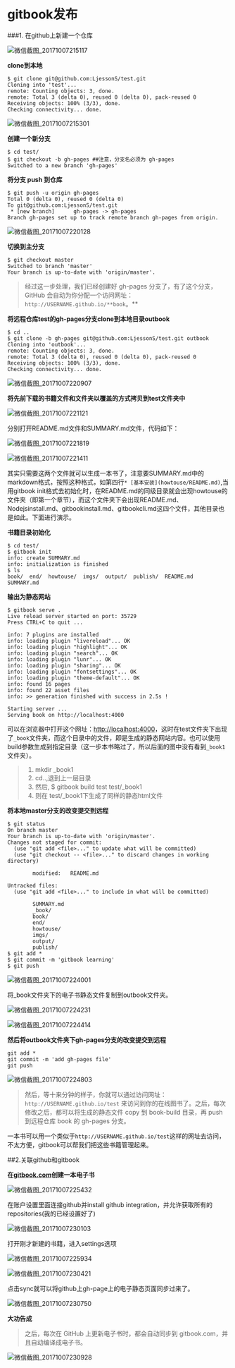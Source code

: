 # gitbook发布

###1. 在github上新建一个仓库

![微信截图_20171007215117](imgs/微信截图_20171007215117.png)

**clone到本地**

```
$ git clone git@github.com:LjessonS/test.git
Cloning into 'test'...
remote: Counting objects: 3, done.
remote: Total 3 (delta 0), reused 0 (delta 0), pack-reused 0
Receiving objects: 100% (3/3), done.
Checking connectivity... done.
```

![微信截图_20171007215301](imgs/微信截图_20171007215301.png)



**创建一个新分支**

```
$ cd test/
$ git checkout -b gh-pages ##注意，分支名必须为 gh-pages
Switched to a new branch 'gh-pages'
```

**将分支 push 到仓库**

```
$ git push -u origin gh-pages
Total 0 (delta 0), reused 0 (delta 0)
To git@github.com:LjessonS/test.git
 * [new branch]      gh-pages -> gh-pages
Branch gh-pages set up to track remote branch gh-pages from origin.
```

![微信截图_20171007220128](imgs/微信截图_20171007220128.png)

**切换到主分支**

```
$ git checkout master
Switched to branch 'master'
Your branch is up-to-date with 'origin/master'.
```

> 经过这一步处理，我们已经创建好 gh-pages 分支了，有了这个分支，GitHub 会自动为你分配一个访问网址：`http://USERNAME.github.io/**book`。**

**将远程仓库test的gh-pages分支clone到本地目录outbook**

```
$ cd ..
$ git clone -b gh-pages git@github.com:LjessonS/test.git outbook
Cloning into 'outbook'...
remote: Counting objects: 3, done.
remote: Total 3 (delta 0), reused 0 (delta 0), pack-reused 0
Receiving objects: 100% (3/3), done.
Checking connectivity... done.
```

![微信截图_20171007220907](imgs/微信截图_20171007220907.png)

**将先前下载的书籍文件和文件夹以覆盖的方式拷贝到test文件夹中**

![微信截图_20171007221121](imgs/微信截图_20171007221121.png)

分别打开README.md文件和SUMMARY.md文件，代码如下：

![微信截图_20171007221819](imgs/微信截图_20171007221819.png)

![微信截图_20171007221411](imgs/微信截图_20171007221411.png)

其实只需要这两个文件就可以生成一本书了，注意要SUMMARY.md中的markdown格式，按照这种格式，如第四行`* [基本安装](howtouse/README.md)`,当用gitbook init格式去初始化时，在README.md的同级目录就会出现howtouse的文件夹（即第一个章节），而这个文件夹下会出现README.md、Nodejsinstall.md、gitbookinstall.md、gitbookcli.md这四个文件，其他目录也是如此。下面进行演示。

**书籍目录初始化**

```
$ cd test/
$ gitbook init
info: create SUMMARY.md
info: initialization is finished
$ ls
book/  end/  howtouse/  imgs/  output/  publish/  README.md  SUMMARY.md
```

**输出为静态网站**

```
$ gitbook serve .
Live reload server started on port: 35729
Press CTRL+C to quit ...

info: 7 plugins are installed
info: loading plugin "livereload"... OK
info: loading plugin "highlight"... OK
info: loading plugin "search"... OK
info: loading plugin "lunr"... OK
info: loading plugin "sharing"... OK
info: loading plugin "fontsettings"... OK
info: loading plugin "theme-default"... OK
info: found 16 pages
info: found 22 asset files
info: >> generation finished with success in 2.5s !

Starting server ...
Serving book on http://localhost:4000
```

可以在浏览器中打开这个网址：[http://localhost:4000](http://localhost:4000/)，这时在test文件夹下出现了`_book`文件夹，而这个目录中的文件，即是生成的静态网站内容。也可以使用build参数生成到指定目录（这一步本书略过了，所以后面的图中没有看到`_book1`文件夹）。

> 1. mkdir _book1
> 2. cd..,退到上一层目录
> 3. 然后, $ gitbook build test test/_book1
> 4. 则在 test/_book1下生成了同样的静态html文件

**将本地master分支的改变提交到远程**

```
$ git status
On branch master
Your branch is up-to-date with 'origin/master'.
Changes not staged for commit:
  (use "git add <file>..." to update what will be committed)
  (use "git checkout -- <file>..." to discard changes in working directory)

        modified:   README.md

Untracked files:
  (use "git add <file>..." to include in what will be committed)

        SUMMARY.md
        _book/
        book/
        end/
        howtouse/
        imgs/
        output/
        publish/
$ git add *
$ git commit -m 'gitbook learning'
$ git push
```

![微信截图_20171007224001](imgs/微信截图_20171007224001.png)

将_book文件夹下的电子书静态文件复制到outbook文件夹。

![微信截图_20171007224231](imgs/微信截图_20171007224231.png)

![微信截图_20171007224414](imgs/微信截图_20171007224414.png)

**然后将outbook文件夹下gh-pages分支的改变提交到远程**

```
git add *
git commit -m 'add gh-pages file'
git push
```

![微信截图_20171007224803](imgs/微信截图_20171007224803.png)

> 然后，等十来分钟的样子，你就可以通过访问网址：`http://USERNAME.github.io/test` 来访问到你的在线图书了。之后，每次修改之后，都可以将生成的静态文件 copy 到 book-build 目录，再 push 到远程仓库 book 的 gh-pages 分支。

一本书可以用一个类似于`http://USERNAME.github.io/test`这样的网址去访问，不太方便，gitbook可以帮我们把这些书籍管理起来。

##2.关联github和gitbook

**在[gitbook.com](https://www.gitbook.com)创建一本电子书**

![微信截图_20171007225432](imgs/微信截图_20171007225432.png)

在账户设置里面连接github并install github integration，并允许获取所有的repositories(我的已经设置好了)

![微信截图_20171007230103](imgs/微信截图_20171007230103.png)

打开刚才新建的书籍，进入settings选项

![微信截图_20171007225934](imgs/微信截图_20171007225934.png)

![微信截图_20171007230421](imgs/微信截图_20171007230421.png)

点击sync就可以将github上gh-page上的电子静态页面同步过来了。

![微信截图_20171007230750](imgs/微信截图_20171007230750.png)



**大功告成**

> 之后，每次在 GitHub 上更新电子书时，都会自动同步到 gitbook.com，并且自动编译成电子书。

![微信截图_20171007230928](imgs/微信截图_20171007230928.png)